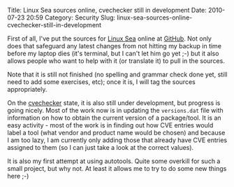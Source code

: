 Title: Linux Sea sources online, cvechecker still in development
Date: 2010-07-23 20:59
Category: Security
Slug: linux-sea-sources-online-cvechecker-still-in-development

First of all, I've put the sources for [Linux
Sea](http://swift.siphos.be/linux_sea) online at
[GitHub](http://github.com/sjvermeu/Linux-Sea). Not only does that
safeguard any latest changes from not hitting my backup in time before
my laptop dies (it's terminal, but I can't let him go yet ;-) but it
also allows people who want to help with it (or translate it) to pull in
the sources.

Note that it is still not finished (no spelling and grammar check done
yet, still need to add some exercises, etc); once it is, I will tag the
sources appropriately.

On the [cvechecker](http://cvechecker.sf.net) state, it is also still
under development, but progress is going nicely. Most of the work now is
in updating the `versions.dat` file with information on how to obtain
the current version of a package/tool. It is an easy activity - most of
the work is in finding out how CVE entries would label a tool (what
vendor and product name would be chosen) and because I am too lazy, I am
currently only adding those that already have CVE entries assigned to
them (so I can just take a look at the correct values).

It is also my first attempt at using autotools. Quite some overkill for
such a small project, but why not. At least it allows me to try to do
some new things here ;-)
